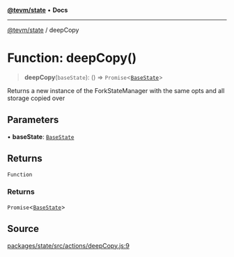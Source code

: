 [**@tevm/state**](../README.md) • **Docs**

***

[@tevm/state](../globals.md) / deepCopy

# Function: deepCopy()

> **deepCopy**(`baseState`): () => `Promise`\<[`BaseState`](../type-aliases/BaseState.md)\>

Returns a new instance of the ForkStateManager with the same opts and all storage copied over

## Parameters

• **baseState**: [`BaseState`](../type-aliases/BaseState.md)

## Returns

`Function`

### Returns

`Promise`\<[`BaseState`](../type-aliases/BaseState.md)\>

## Source

[packages/state/src/actions/deepCopy.js:9](https://github.com/evmts/tevm-monorepo/blob/main/packages/state/src/actions/deepCopy.js#L9)
